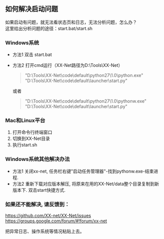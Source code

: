 ## 如何解决启动问题  

如果启动有问题，就无法看状态页和日志，无法分析问题，怎么办？  
这里给出分析问题的途径：start.bat/start.sh  

### Windows系统  
  * 方法1 双击 start.bat  
  * 方法2 打开cmd运行（XX-Net路径为D:\Tools\XX-Net）

      > "D:\Tools\XX-Net\code\default\python27\1.0\python.exe"  "D:\Tools\XX-Net\code\default\launcher\start.py"

     或者
     > "D:\Tools\XX-Net\code\default\python27\1.0\pythonw.exe"  "D:\Tools\XX-Net\code\default\launcher\start.py"

### Mac和Linux平台  
  1. 打开命令行终端窗口  
  1. 切换到XX-Net目录  
  1. 执行start.sh  

### Windows系统其他解决办法      
* 方法1 关闭xx-net, 任务栏右键"启动任务管理器"-找到pythonw.exe-结束进程.        
* 方法2 重新下载对应版本解压, 将原来在用的XX-Net/data整个目录复制到新版本下. 双击start快捷方式.

### 如果还不能解决, 请反馈到：  
https://github.com/XX-net/XX-Net/issues  
https://groups.google.com/forum/#!forum/xx-net  
  
把异常日志、操作系统等情况粘贴上去。